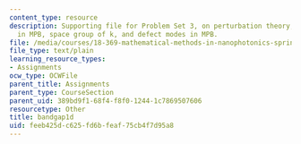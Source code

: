 ```yaml
---
content_type: resource
description: Supporting file for Problem Set 3, on perturbation theory, band gaps
  in MPB, space group of k, and defect modes in MPB.
file: /media/courses/18-369-mathematical-methods-in-nanophotonics-spring-2008/feeb425dc625fd6bfeaf75cb4f7d95a8_bandgap1d.ctl
file_type: text/plain
learning_resource_types:
- Assignments
ocw_type: OCWFile
parent_title: Assignments
parent_type: CourseSection
parent_uid: 389bd9f1-68f4-f8f0-1244-1c7869507606
resourcetype: Other
title: bandgap1d
uid: feeb425d-c625-fd6b-feaf-75cb4f7d95a8
---
```

